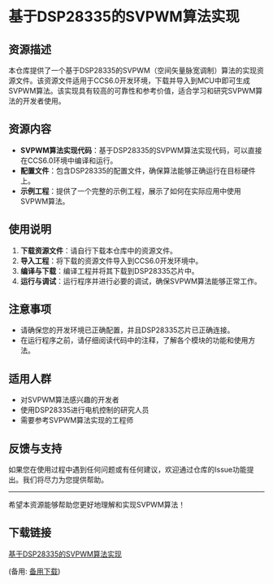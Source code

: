# 基于DSP28335的SVPWM算法实现

## 资源描述

本仓库提供了一个基于DSP28335的SVPWM（空间矢量脉宽调制）算法的实现资源文件。该资源文件适用于CCS6.0开发环境，下载并导入到MCU中即可生成SVPWM算法。该实现具有较高的可靠性和参考价值，适合学习和研究SVPWM算法的开发者使用。

## 资源内容

- **SVPWM算法实现代码**：基于DSP28335的SVPWM算法实现代码，可以直接在CCS6.0环境中编译和运行。
- **配置文件**：包含DSP28335的配置文件，确保算法能够正确运行在目标硬件上。
- **示例工程**：提供了一个完整的示例工程，展示了如何在实际应用中使用SVPWM算法。

## 使用说明

1. **下载资源文件**：请自行下载本仓库中的资源文件。
2. **导入工程**：将下载的资源文件导入到CCS6.0开发环境中。
3. **编译与下载**：编译工程并将其下载到DSP28335芯片中。
4. **运行与调试**：运行程序并进行必要的调试，确保SVPWM算法能够正常工作。

## 注意事项

- 请确保您的开发环境已正确配置，并且DSP28335芯片已正确连接。
- 在运行程序之前，请仔细阅读代码中的注释，了解各个模块的功能和使用方法。

## 适用人群

- 对SVPWM算法感兴趣的开发者
- 使用DSP28335进行电机控制的研究人员
- 需要参考SVPWM算法实现的工程师

## 反馈与支持

如果您在使用过程中遇到任何问题或有任何建议，欢迎通过仓库的Issue功能提出。我们将尽力为您提供帮助。

---

希望本资源能够帮助您更好地理解和实现SVPWM算法！

## 下载链接
[基于DSP28335的SVPWM算法实现](https://pan.quark.cn/s/b5c344617b3d) 

(备用: [备用下载](https://pan.baidu.com/s/1ptSLYAwhkYYZUQXWa2FsVg?pwd=1234))
